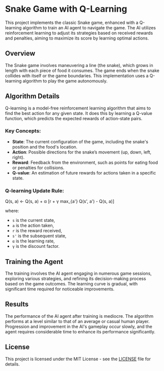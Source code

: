 # Snake Game with Q-Learning

This project implements the classic Snake game, enhanced with a Q-learning algorithm to train an AI agent to navigate the game. The AI utilizes reinforcement learning to adjust its strategies based on received rewards and penalties, aiming to maximize its score by learning optimal actions.

## Overview

The Snake game involves maneuvering a line (the snake), which grows in length with each piece of food it consumes. The game ends when the snake collides with itself or the game boundaries. This implementation uses a Q-learning algorithm to play the game autonomously.

## Algorithm Details

Q-learning is a model-free reinforcement learning algorithm that aims to find the best action for any given state. It does this by learning a Q-value function, which predicts the expected rewards of action-state pairs.

### Key Concepts:

- **State**: The current configuration of the game, including the snake's position and the food's location.
- **Action**: Possible directions for the snake’s movement (up, down, left, right).
- **Reward**: Feedback from the environment, such as points for eating food or penalties for collisions.
- **Q-value**: An estimation of future rewards for actions taken in a specific state.

### Q-learning Update Rule:
Q(s, a) ← Q(s, a) + α [r + γ max_{a'} Q(s', a') - Q(s, a)]

where:
- `s` is the current state,
- `a` is the action taken,
- `r` is the reward received,
- `s'` is the subsequent state,
- `α` is the learning rate,
- `γ` is the discount factor.

## Training the Agent

The training involves the AI agent engaging in numerous game sessions, exploring various strategies, and refining its decision-making process based on the game outcomes. The learning curve is gradual, with significant time required for noticeable improvements.

## Results

The performance of the AI agent after training is mediocre. The algorithm performs at a level similar to that of an average or casual human player. Progression and improvement in the AI's gameplay occur slowly, and the agent requires considerable time to enhance its performance significantly.

## License

This project is licensed under the MIT License - see the [LICENSE](LICENSE) file for details.
